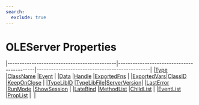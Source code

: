 ```yaml
---
search:
  exclude: true
---
```


<h1 class="heading"><span class="name">OLEServer Properties</span></h1>

|---------------------------------------------|-------------------------------------------|-----------------------------------------------|
|[Type](../properties/type.md)                |[ClassName](../properties/classname.md)    |[Event](../properties/event.md)                |
|[Data](../properties/data.md)                |[Handle](../properties/handle.md)          |[ExportedFns](../properties/exportedfns.md)    |
|[ExportedVars](../properties/exportedvars.md)|[ClassID](../properties/classid.md)        |[KeepOnClose](../properties/keeponclose.md)    |
|[TypeLibID](../properties/typelibid.md)      |[TypeLibFile](../properties/typelibfile.md)|[ServerVersion](../properties/serverversion.md)|
|[LastError](../properties/lasterror.md)      |[RunMode](../properties/runmode.md)        |[ShowSession](../properties/showsession.md)    |
|[LateBind](../properties/latebind.md)        |[MethodList](../properties/methodlist.md)  |[ChildList](../properties/childlist.md)        |
|[EventList](../properties/eventlist.md)      |[PropList](../properties/proplist.md)      |&nbsp;                                         |
